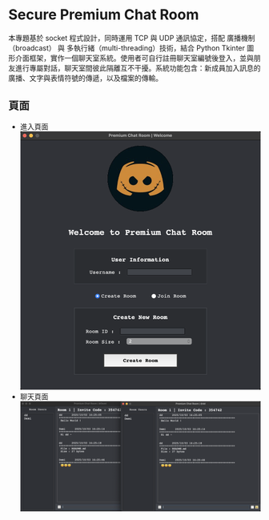 # Secure Premium Chat Room

本專題基於 socket 程式設計，同時運用 TCP 與 UDP 通訊協定，搭配 廣播機制（broadcast） 與 多執行緒（multi-threading）技術，結合 Python Tkinter 圖形介面框架，實作一個聊天室系統。使用者可自行註冊聊天室編號後登入，並與朋友進行專屬對話，聊天室間彼此隔離互不干擾。系統功能包含：新成員加入訊息的廣播、文字與表情符號的傳遞，以及檔案的傳輸。 

## 頁面

- 進入頁面
  ![](img/entry.png)
- 聊天頁面
  ![](img/chatroom.png)
